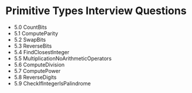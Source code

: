 # Primitive Types Interview Questions

* 5.0 CountBits
* 5.1 ComputeParity
* 5.2 SwapBits
* 5.3 ReverseBits
* 5.4 FindClosestInteger
* 5.5 MultiplicationNoArithmeticOperators
* 5.6 ComputeDivision
* 5.7 ComputePower
* 5.8 ReverseDigits
* 5.9 CheckIfIntegerIsPalindrome